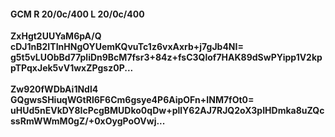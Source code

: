 #### GCM R 20/0c/400 L 20/0c/400
**ZxHgt2UUYaM6pA/Q**<br/>**cDJ1nB2ITInHNgOYUemKQvuTc1z6vxAxrb+j7gJb4NI=**<br/>**g5t5vLUObBd77pliDn9BcM7fsr3+84z+fsC3Qlof7HAK89dSwPYipp1V2kppTPqxJek5vV1wxZPgsz0P...**<br/><br/>
**Zw920fWDbAi1Ndl4**<br/>**GQgwsSHiuqWGtRl6F6Cm6gsye4P6AipOFn+INM7fOt0=**<br/>**uHUd5nEVkDY8IcPcgBMUDko0qDw+pllY62AJ7RJQ2oX3pIHDmka8uZQcssRmWWmM0gZ/+0xOygPoOVwj...**